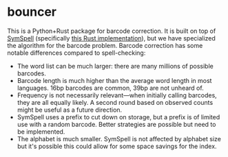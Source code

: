 # bouncer

This is a Python+Rust package for barcode correction. It is built on top of [SymSpell](https://github.com/wolfgarbe/SymSpell) (specifically [this Rust implementation](https://github.com/reneklacan/symspell)), but we have specialized the algorithm for the barcode problem. Barcode correction has some notable differences compared to spell-checking:

* The word list can be much larger: there are many millions of possible barcodes.
* Barcode length is much higher than the average word length in most languages. 16bp barcodes are common, 39bp are not unheard of.
* Frequency is not necessarily relevant&mdash;when initially calling barcodes, they are all equally likely. A second round based on observed counts might be useful as a future direction.
* SymSpell uses a prefix to cut down on storage, but a prefix is of limited use with a random barcode. Better strategies are possible but need to be implemented.
* The alphabet is much smaller. SymSpell is not affected by alphabet size but it's possible this could allow for some space savings for the index.
